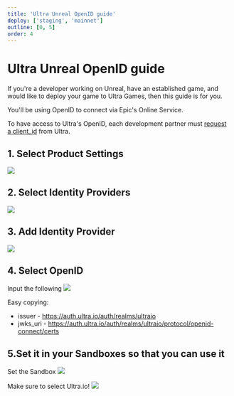 ```yaml
---
title: 'Ultra Unreal OpenID guide'
deploy: ['staging', 'mainnet']
outline: [0, 5]
order: 4
---
```


# Ultra Unreal OpenID guide

If you're a developer working on Unreal, have an established game, and would like to deploy your game to Ultra Games, then this guide is for you.

You'll be using OpenID to connect via Epic's Online Service.

To have access to Ultra's OpenID, each development partner must [request a client_id](./requesting-a-client_id.md) from Ultra.

## 1. Select Product Settings

![](/images/ultra-unreal-OpenID-guide/image2.png)

## 2. Select Identity Providers

![](/images/ultra-unreal-OpenID-guide/image5.png)

## 3. Add Identity Provider

![](/images/ultra-unreal-OpenID-guide/image4.png)

## 4. Select OpenID

Input the following
![](/images/ultra-unreal-OpenID-guide/image3.png)

Easy copying:

-   issuer - https://auth.ultra.io/auth/realms/ultraio
-   jwks_uri - https://auth.ultra.io/auth/realms/ultraio/protocol/openid-connect/certs

## 5.Set it in your Sandboxes so that you can use it

Set the Sandbox
![](/images/ultra-unreal-OpenID-guide/image1.png)

Make sure to select Ultra.io!
![](/images/ultra-unreal-OpenID-guide/image6.png)
